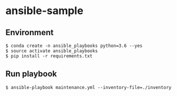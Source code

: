# ansible-sample

## Environment

    $ conda create -n ansible_playbooks python=3.6 --yes
    $ source activate ansible_playbooks
    $ pip install -r requirements.txt

## Run playbook

    $ ansible-playbook maintenance.yml --inventory-file=./inventory
